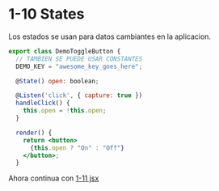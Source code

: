 # 1-10 States

Los estados se usan para datos cambiantes en la aplicacion.

```jsx
export class DemoToggleButton {
  // TAMBIEN SE PUEDE USAR CONSTANTES
  DEMO_KEY = "awesome_key_goes_here";

  @State() open: boolean;

  @Listen('click', { capture: true })
  handleClick() {
    this.open = !this.open;
  }

  render() {
    return <button>
      {this.open ? "On" : "Off"}
    </button>;
  }
```

Ahora continua con [1-11 jsx](1-11-jsx.md)
